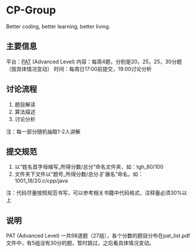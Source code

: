 # CP-Group
Better coding, better learning, better living.

## 主要信息

平台：[PAT][1] (Advanced Level)
内容：每周4题，分别是20，25，25，30分题（按具体情况变动）
时间：每周日17:00前提交，19:00讨论分析


## 讨论流程

1. 题目解读
2. 算法描述
3. 讨论分析

注：每一部分随机抽取1-2人讲解


## 提交规范

1. 以“姓名首字母缩写_所得分数/总分”命名文件夹，如：tgh_80/100
2. 文件夹下文件以“题号_所得分数/总分.扩展名”命名，如：1001_18/20.c/cpp/java

注：代码尽量按照规范书写，可以参考相关书籍中代码格式，注释量必须30%以上


## 说明

PAT (Advanced Level) 一共98道题（27组），各个分数的题目分布在pat_list.pdf文件中，有5组没有30分的题，暂时跳过，之后看具体情况变动。


[1]:	http://www.patest.cn/contests